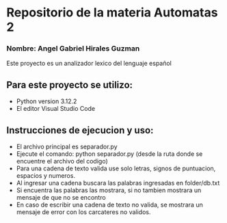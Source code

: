 # Repositorio de la materia Automatas 2
### Nombre: Angel Gabriel Hirales Guzman

Este proyecto es un analizador lexico del lenguaje español

## Para este proyecto se utilizo:
- Python version 3.12.2
- El editor Visual Studio Code

## Instrucciones de ejecucion y uso:
- El archivo principal es separador.py
- Ejecute el comando: python separador.py (desde la ruta donde se encuentre el archivo del codigo)
- Para una cadena de texto valida use solo letras, signos de puntuacion, espacios y numeros.
- Al ingresar una cadena buscara las palabras ingresadas en folder/db.txt
- Si encuentra las palabras las mostrara, si no tambien mostrara un mensaje de que no se encontro 
- En caso de escribir una cadena de texto no valida, se mostrara un mensaje de error con los carcateres no validos.
